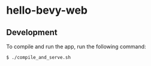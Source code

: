 # hello-bevy-web

## Development

To compile and run the app, run the following command:

```sh
$ ./compile_and_serve.sh
```
